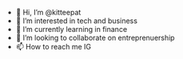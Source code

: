- 👋 Hi, I’m @kitteepat
- 👀 I’m interested in tech and business
- 🌱 I’m currently learning in finance
- 💞️ I’m looking to collaborate on entreprenuership
- 📫 How to reach me IG

<!---
kitteepat/kitteepat is a ✨ special ✨ repository because its `README.md` (this file) appears on your GitHub profile.
You can click the Preview link to take a look at your changes.
---
